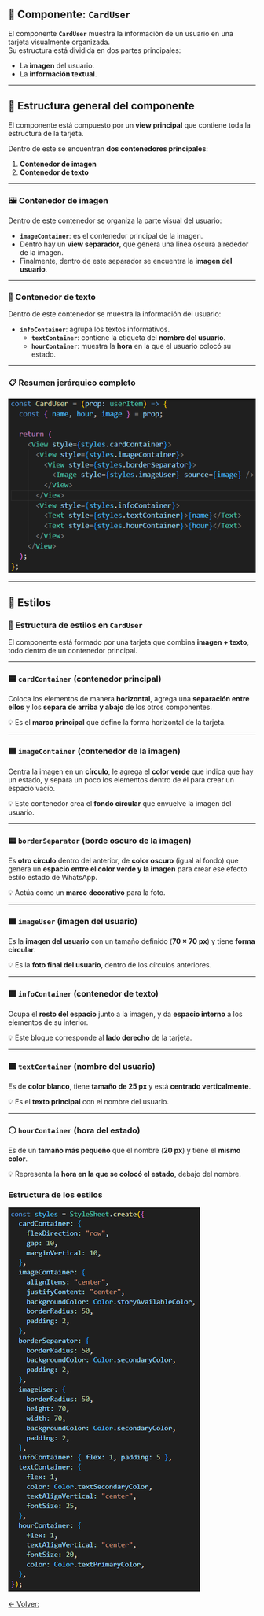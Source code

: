 ## 🧩 Componente: `CardUser`

El componente **`CardUser`** muestra la información de un usuario en una tarjeta visualmente organizada.  
Su estructura está dividida en dos partes principales:

- La **imagen** del usuario.
- La **información textual**.

---

## 🧱 Estructura general del componente

El componente está compuesto por un **view principal** que contiene toda la estructura de la tarjeta.

Dentro de este se encuentran **dos contenedores principales**:

1. **Contenedor de imagen**
2. **Contenedor de texto**

---

### 🖼️ Contenedor de imagen

Dentro de este contenedor se organiza la parte visual del usuario:

- **`imageContainer`**: es el contenedor principal de la imagen.
- Dentro hay un **view separador**, que genera una línea oscura alrededor de la imagen.
- Finalmente, dentro de este separador se encuentra la **imagen del usuario**.

---

### 📝 Contenedor de texto

Dentro de este contenedor se muestra la información del usuario:

- **`infoContainer`**: agrupa los textos informativos.
  - **`textContainer`**: contiene la etiqueta del **nombre del usuario**.
  - **`hourContainer`**: muestra la **hora** en la que el usuario colocó su estado.

---

### 📋 Resumen jerárquico completo

![componente desestructurado](./images/estructura_del_componente_card_user.png)

---

## 🎨 Estilos

### 🧱 Estructura de estilos en `CardUser`

El componente está formado por una tarjeta que combina **imagen + texto**, todo dentro de un contenedor principal.

---

### 🟦 `cardContainer` (contenedor principal)

Coloca los elementos de manera **horizontal**, agrega una **separación entre ellos** y los **separa de arriba y abajo** de los otros componentes.

💡 Es el **marco principal** que define la forma horizontal de la tarjeta.

---

### 🟩 `imageContainer` (contenedor de la imagen)

Centra la imagen en un **círculo**, le agrega el **color verde** que indica que hay un estado, y separa un poco los elementos dentro de él para crear un espacio vacío.

💡 Este contenedor crea el **fondo circular** que envuelve la imagen del usuario.

---

### 🟨 `borderSeparator` (borde oscuro de la imagen)

Es **otro círculo** dentro del anterior, de **color oscuro** (igual al fondo) que genera un **espacio entre el color verde y la imagen** para crear ese efecto estilo estado de WhatsApp.

💡 Actúa como un **marco decorativo** para la foto.

---

### 🟧 `imageUser` (imagen del usuario)

Es la **imagen del usuario** con un tamaño definido (**70 × 70 px**) y tiene **forma circular**.

💡 Es la **foto final del usuario**, dentro de los círculos anteriores.

---

### 🟪 `infoContainer` (contenedor de texto)

Ocupa el **resto del espacio** junto a la imagen, y da **espacio interno** a los elementos de su interior.

💡 Este bloque corresponde al **lado derecho** de la tarjeta.

---

### 🟫 `textContainer` (nombre del usuario)

Es de **color blanco**, tiene **tamaño de 25 px** y está **centrado verticalmente**.

💡 Es el **texto principal** con el nombre del usuario.

---

### ⚪ `hourContainer` (hora del estado)

Es de un **tamaño más pequeño** que el nombre (**20 px**) y tiene el **mismo color**.

💡 Representa la **hora en la que se colocó el estado**, debajo del nombre.

### Estructura de los estilos

![estilos desestructurado](./images/estrucutura_de_estilos_del_card_user.png)

[<- Volver: ](../README.md)

